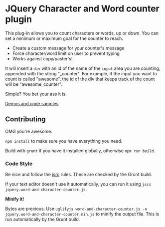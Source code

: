 JQuery Character and Word counter plugin
=========
This plug-in allows you to count characters or words, up or down. You can set a minimum or maximum goal for the counter to reach.

  - Create a custom message for your counter's message
  - Force character/word limit on user to prevent typing
  - Works against copy/paster's!

It will insert a <code>div</code> with an id of the name of the <code>input</code> area you are counting, appended with the string "_counter".
For example, if the input you want to count is called "awesome", the id of the div that keeps track of the count will be "awesome_counter".

Simple? You bet your ass it is.

[Demos and code samples](http://qwertypants.github.io/jQuery-Word-and-Character-Counter-Plugin/)


## Contributing

OMG you're awesome. 

`npm install` to make sure you have everything you need.

Build with `grunt` if you have it installed globally, otherwise `npm run build`.

### Code Style

Be nice and follow the [jsrc](http://jscs.info/overview.html) rules. These
are checked by the Grunt build.

If your text editor doesn't use it automatically, you can run it using `jscs jquery.word-and-character-counter.js`.

**Minify it!**

Bytes are precious. Use `uglifyjs word-and-character-counter.js -o
jquery.word-and-character-counter.min.js` to minify the output file. This
is run automatically by the Grunt build.

